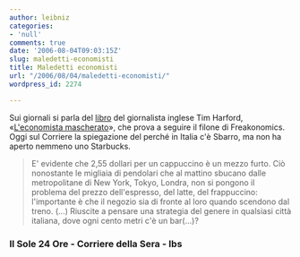 ```yaml
---
author: leibniz
categories:
- 'null'
comments: true
date: '2006-08-04T09:03:15Z'
slug: maledetti-economisti
title: Maledetti economisti
url: "/2006/08/04/maledetti-economisti/"
wordpress_id: 2274

---
```

Sui giornali si parla del [libro](https://www.ilsole24ore.com/fc?cmd=art&codid=20.0.1980132979&chId=30&artType=Articolo&DocRulesView=Libero) del giornalista inglese Tim Harford, «[L'economista mascherato](https://www.internetbookshop.it/ser/serdsp.asp?shop=2057&c=QNAARPQQYM9TH)», che prova a seguire il filone di Freakonomics. Oggi sul Corriere la spiegazione del perché in Italia c'è Sbarro, ma non ha aperto nemmeno uno Starbucks.

> E' evidente che 2,55 dollari per un cappuccino è un mezzo furto. Ciò nonostante le migliaia di pendolari che al mattino sbucano dalle metropolitane di New York, Tokyo, Londra, non si pongono il problema del prezzo dell'espresso, del latte, del frappuccino: l'importante è che il negozio sia di fronte al loro quando scendono dal treno. (...) Riuscite a pensare una strategia del genere in qualsiasi città italiana, dove ogni cento metri c'è un bar(...)?

### Il Sole 24 Ore - Corriere della Sera - Ibs
